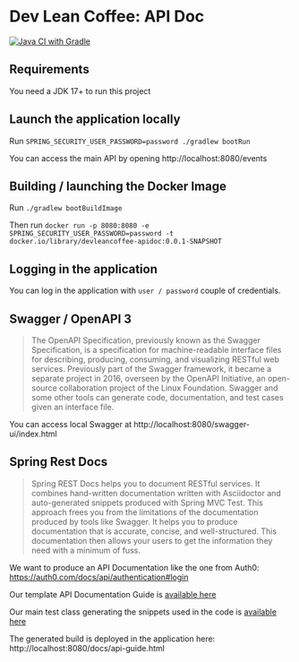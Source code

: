 # Dev Lean Coffee: API Doc

[![Java CI with Gradle](https://github.com/olivier-lemerdy-kry/devleancoffee-apidoc/actions/workflows/gradle.yml/badge.svg)](https://github.com/olivier-lemerdy-kry/devleancoffee-apidoc/actions/workflows/gradle.yml)

## Requirements

You need a JDK 17+ to run this project

## Launch the application locally

Run `SPRING_SECURITY_USER_PASSWORD=password ./gradlew bootRun`

You can access the main API by opening http://localhost:8080/events

## Building / launching the Docker Image

Run `./gradlew bootBuildImage`

Then run `docker run -p 8080:8080 -e SPRING_SECURITY_USER_PASSWORD=password -t docker.io/library/devleancoffee-apidoc:0.0.1-SNAPSHOT`

## Logging in the application

You can log in the application with `user / password` couple of credentials.

## Swagger / OpenAPI 3

> The OpenAPI Specification, previously known as the Swagger Specification, is a specification for machine-readable interface files for describing, producing, consuming, and visualizing RESTful web services. 
> Previously part of the Swagger framework, it became a separate project in 2016, overseen by the OpenAPI Initiative, an open-source collaboration project of the Linux Foundation.
> Swagger and some other tools can generate code, documentation, and test cases given an interface file.

You can access local Swagger at http://localhost:8080/swagger-ui/index.html

## Spring Rest Docs

> Spring REST Docs helps you to document RESTful services.
> It combines hand-written documentation written with Asciidoctor and auto-generated snippets produced with Spring MVC Test. This approach frees you from the limitations of the documentation produced by tools like Swagger.
> It helps you to produce documentation that is accurate, concise, and well-structured. This documentation then allows your users to get the information they need with a minimum of fuss.

We want to produce an API Documentation like the one from Auth0: https://auth0.com/docs/api/authentication#login

Our template API Documentation Guide is [available here](src/docs/asciidoc/api-guide.adoc)

Our main test class generating the snippets used in the code is [available here](src/test/java/se/kry/dev/leancoffee/apidoc/ApplicationTest.java)

The generated build is deployed in the application here: http://localhost:8080/docs/api-guide.html
